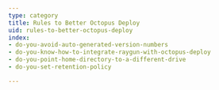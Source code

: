 ```yaml
---
type: category
title: Rules to Better Octopus Deploy
uid: rules-to-better-octopus-deploy
index:
- do-you-avoid-auto-generated-version-numbers
- do-you-know-how-to-integrate-raygun-with-octopus-deploy
- do-you-point-home-directory-to-a-different-drive
- do-you-set-retention-policy

---
```



